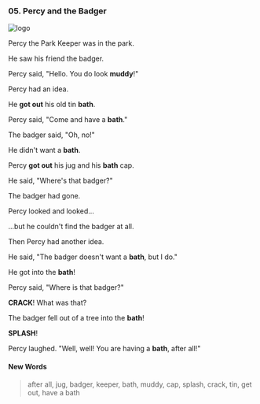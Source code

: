### 05. Percy and the Badger

![logo](./05.Percy-and-the-Badger.jpg)

Percy the Park Keeper was in the park.

He saw his friend the badger.

Percy said, "Hello. You do look **muddy**!"

Percy had an idea.

He **got out** his old tin **bath**.

Percy said, "Come and have a **bath**."

The badger said, "Oh, no!"

He didn't want a **bath**.

Percy **got out** his jug and his **bath** cap.

He said, "Where's that badger?"

The badger had gone.

Percy looked and looked...

...but he couldn't find the badger at all.

Then Percy had another idea.

He said, "The badger doesn't want a **bath**, but I do."

He got into the **bath**!

Percy said, "Where is that badger?"

**CRACK**! What was that?

The badger fell out of a tree into the **bath**!

**SPLASH**!

Percy laughed. "Well, well! You are having a **bath**, after all!"

#### New Words

> after all, jug, badger, keeper, bath, muddy, cap, splash, crack, tin, get out, have a bath
